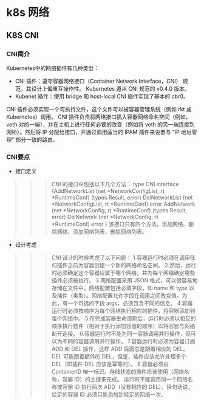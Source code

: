 # k8s 网络

## K8S CNI 
### CNI简介
Kubernetes中的网络插件有几种类型：
 - CNI 插件：遵守容器网络接口（Container Network Interface，CNI） 规范，其设计上偏重互操作性。
Kubernetes 遵从 CNI 规范的 v0.4.0 版本。
- Kubenet 插件：使用 bridge 和 host-local CNI 插件实现了基本的 cbr0。
  
CNI 插件必须实现一个可执行文件，这个文件可以被容器管理系统（例如 rkt 或 Kubernetes）调用。
CNI 插件负责将网络接口插入容器网络命名空间（例如，veth 对的一端），并在主机上进行任何必要的改变（例如将 veth 的另一端连接到网桥）。然后将 IP 分配给接口，并通过调用适当的 IPAM 插件来设置与 “IP 地址管理” 部分一致的路由。
### CNI要点
- 接口定义
>>> CNI 的接口中包括以下几个方法：
type CNI interface {AddNetworkList (net *NetworkConfigList, rt *RuntimeConf) (types.Result, error)
    DelNetworkList (net *NetworkConfigList, rt *RuntimeConf) error
    AddNetwork (net *NetworkConfig, rt *RuntimeConf) (types.Result, error)
    DelNetwork (net *NetworkConfig, rt *RuntimeConf) error
}
该接口只有四个方法，添加网络、删除网络、添加网络列表、删除网络列表。
- 设计考虑
>>>CNI 设计的时候考虑了以下问题：
1.容器运行时必须在调用任何插件之前为容器创建一个新的网络命名空间。
2.然后，运行时必须确定这个容器应属于哪个网络，并为每个网络确定哪些插件必须被执行。
3.网络配置采用 JSON 格式，可以很容易地存储在文件中。网络配置包括必填字段，如 name 和 type 以及插件（类型）。网络配置允许字段在调用之间改变值。为此，有一个可选的字段 args，必须包含不同的信息。
4.容器运行时必须按顺序为每个网络执行相应的插件，将容器添加到每个网络中。
5.在完成容器生命周期后，运行时必须以相反的顺序执行插件（相对于执行添加容器的顺序）以将容器与网络断开连接。
6.容器运行时不能为同一容器调用并行操作，但可以为不同的容器调用并行操作。
7.容器运行时必须为容器订阅 ADD 和 DEL 操作，这样 ADD 后面总是跟着相应的 DEL。 DEL 可能跟着额外的 DEL，但是，插件应该允许处理多个 DEL（即插件 DEL 应该是幂等的）。
8.容器必须由 ContainerID 唯一标识。存储状态的插件应该使用（网络名称，容器 ID）的主键来完成。
运行时不能调用同一个网络名称或容器 ID 执行两次 ADD（没有相应的 DEL）。换句话说，给定的容器 ID 必须只能添加到特定的网络一次。
